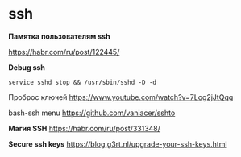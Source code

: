 ssh
========================

**Памятка пользователям ssh**

<https://habr.com/ru/post/122445/>

**Debug ssh**

`service sshd stop && /usr/sbin/sshd -D -d`

Проброс ключей
https://www.youtube.com/watch?v=7Log2jJtQqg

bash-ssh menu
https://github.com/vaniacer/sshto

**Магия SSH**
https://habr.com/ru/post/331348/

**Secure ssh keys**
https://blog.g3rt.nl/upgrade-your-ssh-keys.html